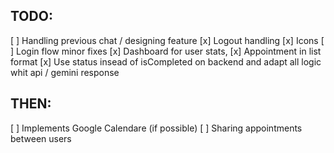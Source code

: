 ## TODO: 

[ ] Handling previous chat / designing feature 
[x] Logout handling
[x] Icons
[ ] Login flow minor fixes
[x] Dashboard for user stats,
[x] Appointment in list format
[x] Use status insead of isCompleted on backend and adapt all logic whit api / gemini response


## THEN: 

[ ] Implements Google Calendare (if possible)
[ ] Sharing appointments between users
